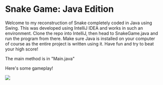 # Snake Game: Java Edition

Welcome to my reconstruction of Snake completely coded in Java using Swing. This was developed using IntelliJ IDEA and works in such an environment. Clone the repo into IntelliJ, then head to SnakeGame.java and run the program from there. Make sure Java is installed on your computer of course as the entire project is written using it. Have fun and try to beat your high score!

The main method is in "Main.java"

Here's some gameplay!

![](https://github.com/seangentree/nake-Java-Swing-Edition/blob/master/gameplay_gif/snake_gameplay.gif)
